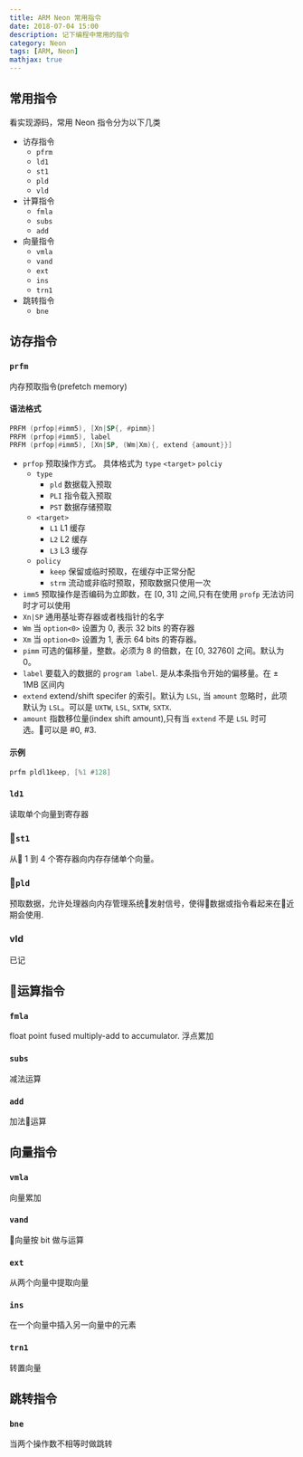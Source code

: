 ```yaml
---
title: ARM Neon 常用指令
date: 2018-07-04 15:00
description: 记下编程中常用的指令
category: Neon
tags: [ARM, Neon]
mathjax: true
---
```


## 常用指令

看实现源码，常用 Neon 指令分为以下几类

- 访存指令
  - `pfrm`
  - `ld1`
  - `st1`
  - `pld`
  - `vld`
- 计算指令
  - `fmla`
  - `subs`
  - `add`
- 向量指令
  - `vmla`
  - `vand`
  - `ext`
  - `ins`
  - `trn1`
- 跳转指令
  - `bne`

## 访存指令

### `prfm`

内存预取指令(prefetch memory)

#### 语法格式

```asm
PRFM (prfop|#imm5), [Xn|SP{, #pimm}]
PRFM (prfop|#imm5), label
PRFM (prfop|#imm5), [Xn|SP, (Wm|Xm){, extend {amount}}]
```

- `prfop`
  预取操作方式。 具体格式为 `type` `<target>` `polciy`
  - `type`
    - `pld`
      数据载入预取
    - `PLI`
      指令载入预取
    - `PST`
      数据存储预取
  - `<target>`
    - `L1`
      L1 缓存
    - `L2`
      L2 缓存
    - `L3`
      L3 缓存
  - `policy`
    - `keep`
      保留或临时预取，在缓存中正常分配
    - `strm`
      流动或非临时预取，预取数据只使用一次
- `imm5`
  预取操作是否编码为立即数，在 [0, 31] 之间,只有在使用 `profp` 无法访问时才可以使用
- `Xn|SP`
  通用基址寄存器或者栈指针的名字
- `Wm`
  当 `option<0>` 设置为 0, 表示 32 bits 的寄存器
- `Xm`
  当 `option<0>` 设置为 1, 表示 64 bits 的寄存器。
- `pimm`
  可选的偏移量，整数。必须为 8 的倍数，在 [0, 32760] 之间。默认为 0。
- `label`
  要载入的数据的 `program label`. 是从本条指令开始的偏移量。在 $\pm$ 1MB 区间内
- `extend`
  extend/shift specifer 的索引。默认为 `LSL`, 当 `amount` 忽略时，此项默认为 `LSL`。可以是 `UXTW`, `LSL`, `SXTW`, `SXTX`.
- `amount`
  指数移位量(index shift amount),只有当 `extend` 不是 `LSL` 时可选。可以是 #0, #3.

#### 示例

```asm
prfm pldl1keep, [%1 #128]
```

### `ld1`

读取单个向量到寄存器

### `st1`

从 1 到 4 个寄存器向内存存储单个向量。

### `pld`

预取数据，允许处理器向内存管理系统发射信号，使得数据或指令看起来在近期会使用.

### vld

已记

## 运算指令

### `fmla`

float point fused multiply-add to accumulator.
浮点累加

### `subs`

减法运算

### `add`

加法运算

## 向量指令

### `vmla`

向量累加

### `vand`

向量按 bit 做与运算

### `ext`

从两个向量中提取向量

### `ins`

在一个向量中插入另一向量中的元素

### `trn1`

转置向量

## 跳转指令

### `bne`

当两个操作数不相等时做跳转
